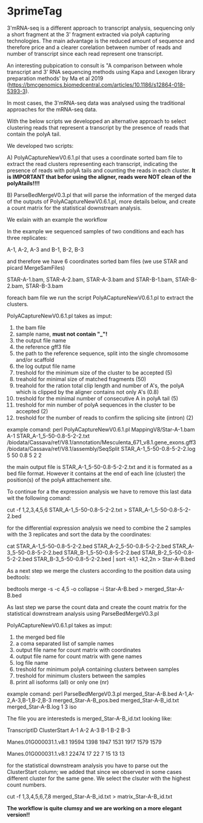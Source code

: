 # 3primeTag

3'mRNA-seq is a different approach to transcript analysis, sequencing only a short fragment at the 3' fragment extracted via polyA capturing technologies. The main advantage is the reduced amount of sequence and therefore price and a clearer corelation between number of reads and number of transcript since each read represent one transcript.

An interesting pubpication to consult is "A comparison between whole transcript and 3’ RNA sequencing methods using Kapa and Lexogen library preparation methods' by Ma et al 2019 (https://bmcgenomics.biomedcentral.com/articles/10.1186/s12864-018-5393-3).

In most cases, the 3'mRNA-seq data was analysed using the traditional approaches for the mRNA-seq data.

With the below scripts we developped an alternative approach to select clustering reads that represent a transcript by the presence of reads that contain the polyA tail.

We developed two scripts:

A) PolyACaptureNewV0.6.1.pl that uses a coordinate sorted bam file to extract the read clusters representing each transcript, indicating the presence of reads with polyA tails and counting the reads in each cluster. **It is IMPORTANT that befor using the aligner, reads were NOT clean of the polyAtails!!!!**

B) ParseBedMergeV0.3.pl that will parse the information of the merged data of the outputs of PolyACaptureNewV0.6.1.pl, more details below, and create a count matrix for the statistical downstream analysis.

We exlain with an example the workflow

In the example we sequenced samples of two conditions and each has three replicates:

A-1, A-2, A-3 and B-1, B-2, B-3

and therefore we have 6 coordinates sorted bam files (we use STAR and picard MergeSamFiles)

STAR-A-1.bam, STAR-A-2.bam, STAR-A-3.bam and STAR-B-1.bam, STAR-B-2.bam, STAR-B-3.bam

foreach bam file we run the script PolyACaptureNewV0.6.1.pl to extract the clusters.

PolyACaptureNewV0.6.1.pl takes as imput:
1) the bam file
2) sample name, **must not contain "_"!**
3) the output file name
4) the reference gff3 file
5) the path to the reference sequence, split into the single chromosome and/or scaffold
6) the log output file name
7) treshold for the minimum size of the cluster to be accepted (5)
8) treahold for minimal size of matched fragments (50)
9) treahold for the ration total clip length and number of A's, the polyA which is clipped by the aligner contains not only A's (0.8)
10) treshold for the minimal number of consecutive A in polyA tail (5)
11) treshold for min number of polyA sequences in the cluster to be accepted (2)
12) treshold for the number of reads to confirm the splicing site (intron) (2)

example comand:
perl PolyACaptureNewV0.6.1.pl MappingV8/Star-A-1.bam A-1 STAR_A-1_5-50-0.8-5-2-2.txt /biodata/Cassava/ref/V8.1/annotation/Mesculenta_671_v8.1.gene_exons.gff3 /biodata/Cassava/ref/V8.1/assembly/SeqSplit STAR_A-1_5-50-0.8-5-2-2.log 5 50 0.8 5 2 2

the main output file is STAR_A-1_5-50-0.8-5-2-2.txt and it is formated as a bed file format. However it contains at the end of each line (cluster) the position(s) of the polyA atttachement site.

To continue for a the expression analysis we have to remove this last data wit the following comand:

cut -f 1,2,3,4,5,6 STAR_A-1_5-50-0.8-5-2-2.txt > STAR_A-1_5-50-0.8-5-2-2.bed

for the differential expression analysis we need to combine the 2 samples with the 3 replicates and sort the data by the coordinates:

cat STAR_A-1_5-50-0.8-5-2-2.bed STAR_A-2_5-50-0.8-5-2-2.bed STAR_A-3_5-50-0.8-5-2-2.bed STAR_B-1_5-50-0.8-5-2-2.bed STAR_B-2_5-50-0.8-5-2-2.bed STAR_B-3_5-50-0.8-5-2-2.bed   | sort -k1,1 -k2,2n > Star-A-B.bed

As a next step we merge the clusters according to the position data using bedtools:

bedtools merge -s -c 4,5 -o collapse -i Star-A-B.bed > merged_Star-A-B.bed

As last step we parse the count data and create the count matrix for the statistical downstream analysis using ParseBedMergeV0.3.pl

PolyACaptureNewV0.6.1.pl takes as imput:
1) the merged bed file
2) a coma separated list of sample names
3) output file name for count matrix with coordinates
4) output file name for count matrix with gene names
5) log file name
6) treshold for minimum polyA containing clusters between samples
7) treshold for minimum clusters between the samples
8) print all isoforms (all) or only one (nr)

example comand:
perl ParseBedMergeV0.3.pl merged_Star-A-B.bed A-1,A-2,A-3,B-1,B-2,B-3 merged_Star-A-B_pos.bed merged_Star-A-B_id.txt merged_Star-A-B.log 1 3 iso

The file you are interesteds is merged_Star-A-B_id.txt looking like:

TranscriptID	ClusterStart	 A-1  A-2  A-3  B-1  B-2  B-3

Manes.01G000031.1.v8.1	19594	1398	1947	1531	1917	1579	1579

Manes.01G000031.1.v8.1	22474	17	22	7	15	13	13

for the statistical downstream analysis you have to parse out the ClusterStart column; we added that since we observed in some cases different cluster for the same gene. We select the clsuter with the highest count numbers.

cut -f 1,3,4,5,6,7,8 merged_Star-A-B_id.txt > matrix_Star-A-B_id.txt

**The workflow is quite clumsy and we are working on a more elegant version!!**

